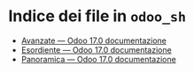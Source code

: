 # Indice dei file in `odoo_sh`

- [Avanzate — Odoo 17.0 documentazione](./advanced.md)
- [Esordiente — Odoo 17.0 documentazione](./getting_started.md)
- [Panoramica — Odoo 17.0 documentazione](./overview.md)
